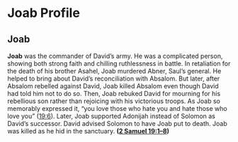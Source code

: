 # Joab Profile

## Joab

**Joab** was the commander of David’s army. He was a complicated person, showing both strong faith and chilling ruthlessness in battle. In retaliation for the death of his brother Asahel, Joab murdered Abner, Saul’s general. He helped to bring about David’s reconciliation with Absalom. But later, after Absalom rebelled against David, Joab killed Absalom even though David had told him not to do so. Then, Joab rebuked David for mourning for his rebellious son rather than rejoicing with his victorious troops. As Joab so memorably expressed it, “you love those who hate you and hate those who love you” ([19:6](https://www.esv.org/2+Samuel+19%3A6/)). Later, Joab supported Adonijah instead of Solomon as David’s successor. David advised Solomon to have Joab put to death. Joab was killed as he hid in the sanctuary. **([2 Samuel 19:1–8](https://www.esv.org/2+Samuel+19%3A1%E2%80%938/))**

